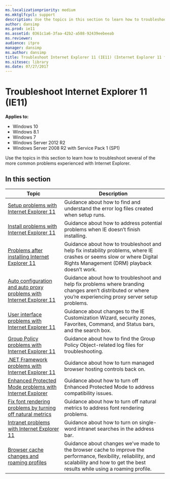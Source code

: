 ```yaml
---
ms.localizationpriority: medium
ms.mktglfcycl: support
description: Use the topics in this section to learn how to troubleshoot several of the more common problems experienced with Internet Explorer.
author: dansimp
ms.prod: ie11
ms.assetid: 0361c1a6-3faa-42b2-a588-92439eebeeab
ms.reviewer:
audience: itpro
manager: dansimp
ms.author: dansimp
title: Troubleshoot Internet Explorer 11 (IE11) (Internet Explorer 11 for IT Pros)
ms.sitesec: library
ms.date: 07/27/2017
---
```



# Troubleshoot Internet Explorer 11 (IE11)

**Applies to:**

-   Windows 10
-   Windows 8.1
-   Windows 7
-   Windows Server 2012 R2
-   Windows Server 2008 R2 with Service Pack 1 (SP1)

Use the topics in this section to learn how to troubleshoot several of the more common problems experienced with Internet Explorer.

## In this section

|Topic  |Description   |
|-------|--------------|
|[Setup problems with Internet Explorer 11](setup-problems-with-ie11.md) |Guidance about how to find and understand the error log files created when setup runs. |
|[Install problems with Internet Explorer 11](install-problems-with-ie11.md) |Guidance about how to address potential problems when IE doesn’t finish installing. |
|[Problems after installing Internet Explorer 11](problems-after-installing-ie11.md) |Guidance about how to troubleshoot and help fix instability problems, where IE crashes or seems slow or where Digital Rights Management (DRM) playback doesn’t work. |
|[Auto configuration and auto proxy problems with Internet Explorer 11](auto-configuration-and-auto-proxy-problems-with-ie11.md) |Guidance about how to troubleshoot and help fix problems where branding changes aren’t distributed or where you’re experiencing proxy server setup problems. |
|[User interface problems with Internet Explorer 11](user-interface-problems-with-ie11.md) |Guidance about changes to the IE Customization Wizard, security zones, Favorites, Command, and Status bars, and the search box. |
|[Group Policy problems with Internet Explorer 11](group-policy-problems-ie11.md) |Guidance about how to find the Group Policy Object-related log files for troubleshooting. |
|[.NET Framework problems with Internet Explorer 11](net-framework-problems-with-ie11.md) |Guidance about how to turn managed browser hosting controls back on. |
|[Enhanced Protected Mode problems with Internet Explorer](enhanced-protected-mode-problems-with-ie11.md) |Guidance about how to turn off Enhanced Protected Mode to address compatibility issues. |
|[Fix font rendering problems by turning off natural metrics](turn-off-natural-metrics.md) |Guidance about how to turn off natural metrics to address font rendering problems. |
|[Intranet problems with Internet Explorer 11](intranet-problems-and-ie11.md) |Guidance about how to turn on single-word intranet searches in the address bar. |
|[Browser cache changes and roaming profiles](browser-cache-changes-and-roaming-profiles.md) |Guidance about changes we’ve made to the browser cache to improve the performance, flexibility, reliability, and scalability and how to get the best results while using a roaming profile. |









